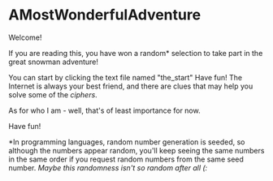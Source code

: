 # AMostWonderfulAdventure
Welcome!

If you are reading this, you have won a random* selection to take part in the great snowman adventure! 

You can start by clicking the text file named "the_start" Have fun!
The Internet is always your best friend, and there are clues that may help you solve some of the *ciphers*. 

As for who I am - well, that's of least importance for now. 

Have fun! 

*In programming languages, random number generation is seeded, so although the numbers appear random, you'll keep seeing the same numbers in the same order if you request random numbers from the same seed number. *Maybe this randomness isn't so random after all (:*

